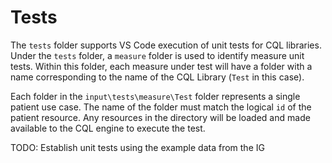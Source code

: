 # Tests

The `tests` folder supports VS Code execution of unit tests for CQL libraries. Under the `tests` folder, a `measure` folder is used to identify measure unit tests. Within this folder, each measure under test will have a folder with a name corresponding to the name of the CQL Library (`Test` in this case).

Each folder in the `input\tests\measure\Test` folder represents a single patient use case. The name of the folder must match the logical `id` of the patient resource. Any resources in the directory will be loaded and made available to the CQL engine to execute the test.

TODO: Establish unit tests using the example data from the IG